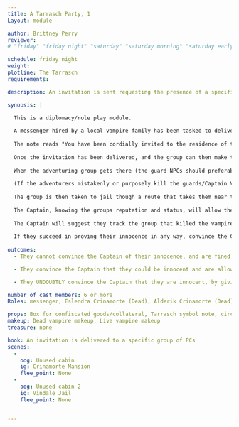 ```yaml
---
title: A Tarrasch Party, 1
Layout: module

author: Brittney Perry
reviewer: 
# "friday" "friday night" "saturday" "saturday morning" "saturday early afternoon" "saturday early evening" "saturday night" "reaction" "tavern setup" "townsfolk" "randoms"

schedule: friday night
weight: 
plotline: The Tarrasch
requirements: 

description: An invitation is sent requesting the presence of a specific adventuring group by a group of local vampires. When they arrive, they find their vampire hosts slain, a piece of paper baring the Tarrasch symbol found clutched in a hand. The guards, alerted to the murder by an anonymous source, rush to the scene. The adventurers are arrested and transported to the local jail, where they must convince the Captain of their innocence.

synopsis: |

  This is a diplomacy/role play module.
  
  A messenger hired by a local vampire family has been tasked to deliver an invitation to a targeted adventuring group. These adventurers need to have prior contact with the Tarrasch and the Bishop from the Tarrasch Plotline of Stonewood. 
  
  The note reads "You have been cordially invited to the residence of the Crinamorte. Please present yourself there at your earliest convenience." Then signed in a flowing signature "Alderik Crinamorte"
  
  Once the invitation has been delivered, and the group can then make their way to the home of the Crinamorte Vampire Clan. They are not an old clan, but have been in the region long enough to have established winery. They are liked in Vindale. Therefore, there isn't any other information available on them. 
  
  When the adventuring group gets there (the guard NPCs should preferably be around the corner, out of sight), they find the door open and the bodies of both on the floor. Clutched in the hand of one of the bodies is a piece of paper with the Tarrasch symbol.  The PCs are given 30-45 seconds to examine the scene after the paper is found, before the Vindale Guard shows up (on signal from the mod marshal). When the guards show up, the group is striped of weapons and arrested. "Restraints" are placed on their wrists (figure 8 loops that can be grasped or big enough to safely rep) 
  
  (If the adventurers mistakenly or purposely kill the guards/Captain Vintrel, a bigger, badder group will come and get them and the arrest will proceed as written.)
  
  The group is then taken to jail though a route that takes them near the Tavern, or within sight of the tavern. The message in doing this is the guard is showing off "Look what we got, better not step out of line" Once at the jail, they speak to the Captain of the Guard Dyinn Vintrel. The jail should have a circle of power, and the adventurers are placed within, hand restraints removed.
  
  The Captain, knowing the groups reputation and status, will allow them to talk and with persuasion (and with medium to much difficulty), convince Vintrel that they are innocent. If they are successful, the Captain will task them to prove it. 
  
  The Captain will suggest they track the group that killed the vampires, if such a group does exists. They will have to put up collateral in coin or magic items (either three platinum each or one magic item each) in order to be set free to track the group that killed the family and bring back proof that they are innocent. If they are successful in bringing proof, they will get all their items back. (If no PC tracker exists, the Captain will "offer the services of one of the human trackers in employ." He offers these services to them anytime after first light.)
  
  If they succeed in proving their innocence in any way, convince the Captain to let them track the assassin(s), and also mention the one they hunt is a Litch at any time, Captain Vintrel will return Saturday Night and speak to them again. The vampires will offer help/an alliance in hunting the Litch. 
  
outcomes:
  - They cannot convince the Captain of their innocence, and are fined, striped of all weapons, and are kept under watch during the feast days until they leave Vindale. They are given their items back at this time.

  - They convince the Captain that they could be innocent and are allowed to go and bring back proof. The Captain suggests they track the group that did it, if they exist. 

  - They UNDOUBTLY convince the Captain that they are innocent, by giving any proof that the group was able to gather at Stonewood. An alliance is formed right away with Captain Vintrel.

number_of_cast_members: 6 or more
Roles: messenger, Eslendra Crinamorte (Dead), Alderik Crinamorte (Dead), 3 or More vampire Vindale Guards (can include Captain), Dyinn Vintrel- Vampire Captain of the Guard 

props: Box for confiscated goods/collateral, Tarrasch symbol note, circle of power, figure 8 "restraints"
makeup: Dead vampire makeup, Live vampire makeup
treasure: none

hook: An invitation is delivered to a specific group of PCs
scenes:
  -
    oog: Unused cabin
    ig: Crinamorte Mansion
    flee_point: None
  -
    oog: Unused cabin 2
    ig: Vindale Jail
    flee_point: None


---
```

